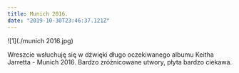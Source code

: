 ```yaml
---
title: Munich 2016.
date: "2019-10-30T23:46:37.121Z"
---
```



![1](./munich 2016.jpg)
<p class='justify'>
Wreszcie wsłuchuję się w dźwięki długo oczekiwanego albumu Keitha Jarretta - Munich 2016.
Bardzo zróżnicowane utwory, płyta bardzo ciekawa.
</p>
